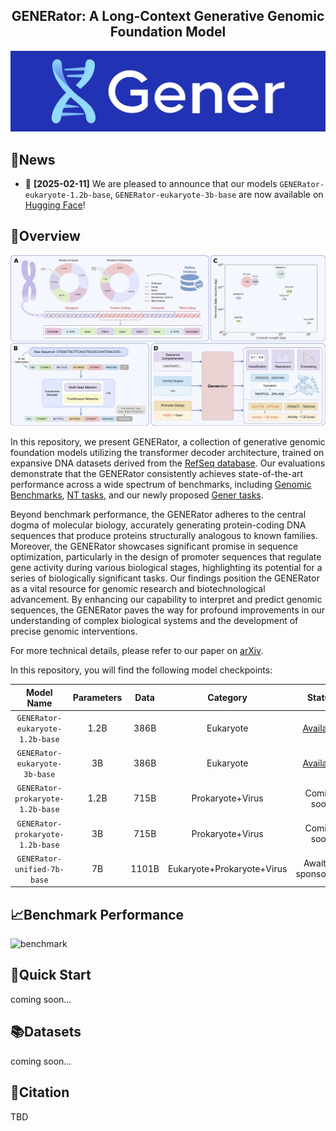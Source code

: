 <h2 align="center">GENERator: A Long-Context Generative Genomic Foundation Model</h2>

![logo](figures/logo.jpg)

## 📰News
* 🤗 **[2025-02-11]** We are pleased to announce that our models `GENERator-eukaryote-1.2b-base`, `GENERator-eukaryote-3b-base` are now available on [Hugging Face](https://huggingface.co/GenerTeam/)!

## 🔭Overview
![overview](figures/model_overview.png)

In this repository, we present GENERator, a collection of generative genomic foundation models utilizing the transformer decoder architecture, trained on expansive DNA datasets derived from the [RefSeq database](https://www.ncbi.nlm.nih.gov/refseq/). Our evaluations demonstrate that the GENERator consistently achieves state-of-the-art performance across a wide spectrum of benchmarks, including [Genomic Benchmarks](https://huggingface.co/datasets/katielink/genomic-benchmarks/tree/main), [NT tasks](https://huggingface.co/datasets/InstaDeepAI/nucleotide_transformer_downstream_tasks_revised), and our newly proposed [Gener tasks](https://huggingface.co/GenerTeam). 

Beyond benchmark performance, the GENERator adheres to the central dogma of molecular biology, accurately generating protein-coding DNA sequences that produce proteins structurally analogous to known families. Moreover, the GENERator showcases significant promise in sequence optimization, particularly in the design of promoter sequences that regulate gene activity during various biological stages, highlighting its potential for a series of biologically significant tasks. Our findings position the GENERator as a vital resource for genomic research and biotechnological advancement. By enhancing our capability to interpret and predict genomic sequences, the GENERator paves the way for profound improvements in our understanding of complex biological systems and the development of precise genomic interventions.

For more technical details, please refer to our paper on [arXiv](https://huggingface.co/GenerTeam). 

In this repository, you will find the following model checkpoints:

| Model Name | Parameters | Data | Category | Status |
|:----------:|:----------:|:----------:|:----------:|:----------:|
| `GENERator-eukaryote-1.2b-base`    | 1.2B | 386B | Eukaryote                   | [Available](https://huggingface.co/GenerTeam) |
| `GENERator-eukaryote-3b-base`      | 3B   | 386B | Eukaryote                   | [Available](https://huggingface.co/GenerTeam) |
| `GENERator-prokaryote-1.2b-base`   | 1.2B | 715B | Prokaryote+Virus            | Coming soon |
| `GENERator-prokaryote-1.2b-base`   | 3B   | 715B | Prokaryote+Virus            | Coming soon |
| `GENERator-unified-7b-base`        | 7B   | 1101B | Eukaryote+Prokaryote+Virus | Awaiting sponsorship |

## 📈Benchmark Performance
![benchmark](figures/benchmarks.png)

## 🎯Quick Start
coming soon...

## 📚Datasets
coming soon...

## 📜Citation
TBD
